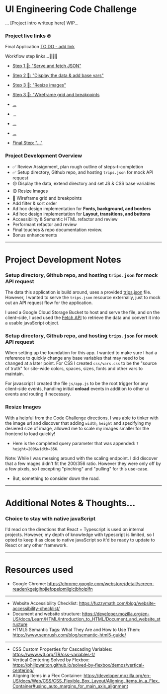 # UI Engineering Code Challenge
... [Project intro writeup here] WIP...

### Project live links 🔥

Final Application [TO DO - add link]()

Workflow step links...🐾🐾🐾
- [Step 1 🐾: "Serve and fetch JSON"](https://robbobfrh84.github.io/trips-ui/steps/1_Serve-and-fetch-JSON/index.html)
- [Step 2 🐾: "Display the data & add base vars"](https://robbobfrh84.github.io/trips-ui/steps/2_Display-the-data/index.html)
- [Step 3 🐾: "Resize images"](https://robbobfrh84.github.io/trips-ui/steps/3_Resize-image/index.html)
- [Step 3 🐾: "Wireframe grid and breakpoints](https://robbobfrh84.github.io/trips-ui/steps/4_Wireframe-grid-and-breakpoints/index.html)

- [...](https://robbobfrh84.github.io/trips-ui/steps//index.html)
- [...](https://robbobfrh84.github.io/trips-ui/steps//index.html)
- [...](https://robbobfrh84.github.io/trips-ui/steps//index.html)
- [...](https://robbobfrh84.github.io/trips-ui/steps//index.html)

- [Final Step: "..."]()

### Project Development Overview
- ✅ Review Assignment, plan rough outline of steps-t-completion
- ✅ Setup directory, Github repo, and hosting `trips.json` for mock API request
- 🟡 Display the data, extend directory and set JS & CSS base variables
- 🟡 Resize Images
- 📲 Wireframe grid and breakpoints
- Add filter & sort order
- Ad hoc design implementation for **Fonts, background, and borders**
- Ad hoc design implementation for **Layout, transitions, and buttons**
- Accessibility & Semantic HTML refactor and review
- Performant refactor and review
- Final touches & repo documentation review.
- Bonus enhancements

----
# Project Development Notes

### Setup directory, Github repo, and hosting `trips.json` for mock API request
The data this application is build around, uses a provided [trips.json](https://storage.googleapis.com/bobs_lab_bucket/json_host/trips.json) file. However, I wanted to serve the `trips.json` resource externally, just to mock out an API request flow for the application.

I used a Google Cloud Storage Bucket to host and serve the file, and on the client-side, I used used the [Fetch API](https://developer.mozilla.org/en-US/docs/Web/API/Fetch_API) to retrieve the data and convert it into a usable javaScript object.

### Setup directory, Github repo, and hosting `trips.json` for mock API request
When setting up the foundation for this app. I wanted to make sure I had a reference to quickly change any base variables that may need to be changed at a later point. For CSS I created `css/vars.css` to be the "source of truth" for site-wide colors, spaces, sizes, fonts and other vars to maintain.

For javascript I created the file `js/app.js` to be the root trigger for any client-side events, handling initial **onload** events in addition to other ui events and routing if necessary.  

### Resize Images
With a helpful from the Code Challenge directions, I was able to tinker with the image url and discover that adding `width`, `height` and specifying my desiered size of image, allowed me to scale my images smaller for the frontend to load quickly!
- Here is the completed query parameter that was appended: `?height=200&width=356`.

Note: While I was messing around with the scaling endpoint. I did discover that a few mages didn't fit the 200/356 ratio. However they were only off by a few pixels, so I excepting "pinching" and "pulling" for this use-case.
- But, something to consider down the road.

----
# Additional Notes & Thoughts...

### Choice to stay with native javaScript
I'd read on the directions that React + Typescript is used on internal projects. However, my depth of knowledge with typescript is limited, so I opted to keep it as close to native javaScript so it'd be ready to update to React or any other framework.

----
# Resources used
- Google Chrome: https://chrome.google.com/webstore/detail/screen-reader/kgejglhpjiefppelpmljglcjbhoiplfn

----
- Website Accessibility Checklist: https://fuzzymath.com/blog/website-accessibility-checklist/
- Document and website structure: https://developer.mozilla.org/en-US/docs/Learn/HTML/Introduction_to_HTML/Document_and_website_structure
- HTML5 Semantic Tags: What They Are and How to Use Them: https://www.semrush.com/blog/semantic-html5-guide/

----
- CSS Custom Properties for Cascading Variables: https://www.w3.org/TR/css-variables-1/
- Vertical Centering Solved by Flexbox: https://philipwalton.github.io/solved-by-flexbox/demos/vertical-centering/
- Aligning Items in a Flex Container: https://developer.mozilla.org/en-US/docs/Web/CSS/CSS_Flexible_Box_Layout/Aligning_Items_in_a_Flex_Container#using_auto_margins_for_main_axis_alignment
